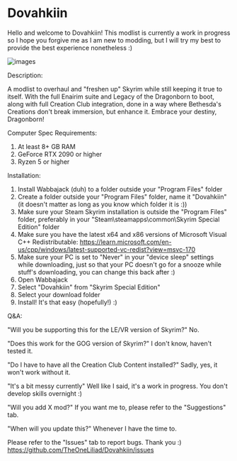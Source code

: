 # Dovahkiin
Hello and welcome to Dovahkiin! This modlist is currently a work in progress so I hope you forgive me as I am new to modding, but I will try my best to provide the best experience nonetheless :)

![images](https://github.com/user-attachments/assets/1e52ae4a-1289-4cba-9f23-3f5a0be210d1)

Description:

A modlist to overhaul and "freshen up" Skyrim while still keeping it true to itself. With the full Enairim suite and Legacy of the Dragonborn to boot, along with full Creation Club integration, done in a way where Bethesda's Creations don't break immersion, but enhance it. Embrace your destiny, Dragonborn!

Computer Spec Requirements:
  1. At least 8+ GB RAM
  2. GeForce RTX 2090 or higher
  3. Ryzen 5 or higher

Installation:
1. Install Wabbajack (duh) to a folder outside your "Program Files" folder
2. Create a folder outside your "Program Files" folder, name it "Dovahkiin" (it doesn't matter as long as you know which folder it is :))
3. Make sure your Steam Skyrim installation is outside the "Program Files" folder, preferably in your "Steam\steamapps\common\Skyrim Special Edition" folder
4. Make sure you have the latest x64 and x86 versions of Microsoft Visual C++ Redistributable: https://learn.microsoft.com/en-us/cpp/windows/latest-supported-vc-redist?view=msvc-170
5. Make sure your PC is set to "Never" in your "device sleep" settings while downloading, just so that your PC doesn't go for a snooze while stuff's downloading, you can change this back after :)
6. Open Wabbajack
7. Select "Dovahkiin" from "Skyrim Special Edition"
8. Select your download folder
9. Install! It's that easy (hopefully!) :)

Q&A:

"Will you be supporting this for the LE/VR version of Skyrim?" No.

"Does this work for the GOG version of Skyrim?" I don't know, haven't tested it.

"Do I have to have all the Creation Club Content installed?" Sadly, yes, it won't work without it.

"It's a bit messy currently" Well like I said, it's a work in progress. You don't develop skills overnight :)

"Will you add X mod?" If you want me to, please refer to the "Suggestions" tab.

"When will you update this?" Whenever I have the time to.

Please refer to the "Issues" tab to report bugs. Thank you :) https://github.com/TheOneLiliad/Dovahkiin/issues
